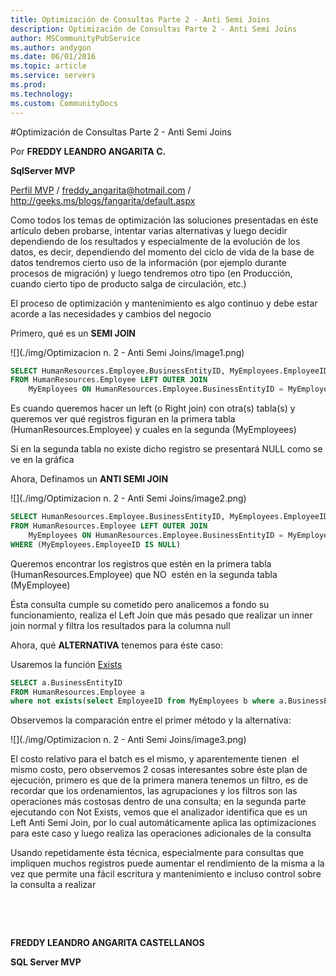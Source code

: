 ```yaml
---
title: Optimización de Consultas Parte 2 - Anti Semi Joins
description: Optimización de Consultas Parte 2 - Anti Semi Joins
author: MSCommunityPubService
ms.author: andygon
ms.date: 06/01/2016
ms.topic: article
ms.service: servers
ms.prod: 
ms.technology:
ms.custom: CommunityDocs
---
```


#Optimización de Consultas Parte 2 - Anti Semi Joins


Por **FREDDY LEANDRO ANGARITA C.**

**SqlServer MVP**

[Perfil MVP](https://mvp.support.microsoft.com/es-es/mvp/Freddy%20Leandro%20Angarita%20Castellanos-4028407) / <freddy_angarita@hotmail.com> / <http://geeks.ms/blogs/fangarita/default.aspx>

Como todos los temas de optimización las soluciones presentadas en éste
artículo deben probarse, intentar varias alternativas y luego decidir
dependiendo de los resultados y especialmente de la evolución de los
datos, es decir, dependiendo del momento del ciclo de vida de la base de
datos tendremos cierto uso de la información (por ejemplo durante
procesos de migración) y luego tendremos otro tipo (en Producción,
cuando cierto tipo de producto salga de circulación, etc.)

El proceso de optimización y mantenimiento es algo continuo y debe estar
acorde a las necesidades y cambios del negocio

Primero, qué es un **SEMI JOIN**

![](./img/Optimizacion n. 2 - Anti Semi Joins/image1.png)

``` SQL
SELECT HumanResources.Employee.BusinessEntityID, MyEmployees.EmployeeID
FROM HumanResources.Employee LEFT OUTER JOIN
    MyEmployees ON HumanResources.Employee.BusinessEntityID = MyEmployees.EmployeeID
```
Es cuando queremos hacer un left (o Right join) con otra(s) tabla(s) y
queremos ver qué registros figuran en la primera tabla
(HumanResources.Employee) y cuales en la segunda (MyEmployees)


Si en la segunda tabla no existe dicho registro se presentará NULL como
se ve en la gráfica

Ahora, Definamos un **ANTI SEMI JOIN**

![](./img/Optimizacion n. 2 - Anti Semi Joins/image2.png)

``` SQL
SELECT HumanResources.Employee.BusinessEntityID, MyEmployees.EmployeeID
FROM HumanResources.Employee LEFT OUTER JOIN
    MyEmployees ON HumanResources.Employee.BusinessEntityID = MyEmployees.EmployeeID
WHERE (MyEmployees.EmployeeID IS NULL)
```
Queremos encontrar los registros que estén en la primera tabla
(HumanResources.Employee) que NO  estén en la segunda tabla (MyEmployee)

Ésta consulta cumple su cometido pero analicemos a fondo su
funcionamiento, realiza el Left Join que más pesado que realizar un
inner join normal y filtra los resultados para la columna null



Ahora, qué **ALTERNATIVA** tenemos para éste caso:

Usaremos la función
[Exists](http://technet.microsoft.com/es-es/library/ms188336.aspx)

``` SQL
SELECT a.BusinessEntityID
FROM HumanResources.Employee a
where not exists(select EmployeeID from MyEmployees b where a.BusinessEntityID = b.EmployeeID)
```

Observemos la comparación entre el primer método y la alternativa:

![](./img/Optimizacion n. 2 - Anti Semi Joins/image3.png)
    

El costo relativo para el batch es el mismo, y aparentemente tienen  el
mismo costo, pero observemos 2 cosas interesantes sobre éste plan de
ejecución, primero es que de la primera manera tenemos un filtro, es de
recordar que los ordenamientos, las agrupaciones y los filtros son las
operaciones más costosas dentro de una consulta; en la segunda parte
ejecutando con Not Exists, vemos que el analizador identifica que es un
Left Anti Semi Join, por lo cual automáticamente aplica las
optimizaciones para este caso y luego realiza las operaciones
adicionales de la consulta

Usando repetidamente ésta técnica, especialmente para consultas que
impliquen muchos registros puede aumentar el rendimiento de la misma a
la vez que permite una fácil escritura y mantenimiento e incluso control
sobre la consulta a realizar

 

 

**FREDDY LEANDRO ANGARITA CASTELLANOS**

**SQL Server MVP**





